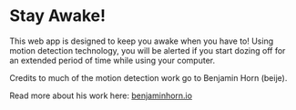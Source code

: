 # Stay Awake!

This web app is designed to keep you awake when you have to! Using motion detection technology, you will be alerted if you start dozing off for an extended period of time while using your computer. 


Credits to much of the motion detection work go to Benjamin Horn (beije). 

Read more about his work here: [benjaminhorn.io]

[benjaminhorn.io]:http://benjaminhorn.io/code/motion-detection-with-javascript-and-a-web-camera/


